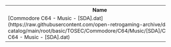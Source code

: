 <table>
<tr><th>Name</th><th>Size</th></tr>
<tr><td>[Commodore C64 - Music - [SDA].dat](https://raw.githubusercontent.com/open-retrogaming-archive/dat-catalog/main/root/basic/TOSEC/Commodore/C64/Music/[SDA]/Commodore C64 - Music - [SDA].dat)</td><td>3878</td></tr>
</table>
